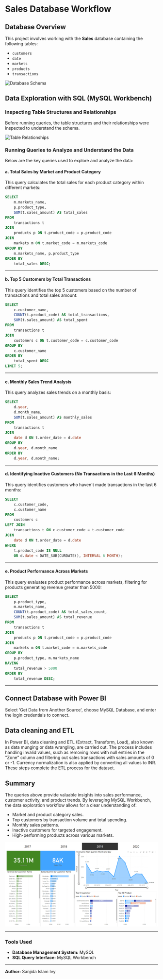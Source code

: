 # Sales Database Workflow

## Database Overview
This project involves working with the **Sales** database containing the following tables:

- `customers`
- `date`
- `markets`
- `products`
- `transactions`

![Database Schema](path/to/database_schema_image.png)

## Data Exploration with SQL (MySQL Workbench)

### Inspecting Table Structures and Relationships
Before running queries, the table structures and their relationships were inspected to understand the schema.

![Table Relationships](path/to/table_relationships_image.png)

### Running Queries to Analyze and Understand the Data
Below are the key queries used to explore and analyze the data:

#### a. Total Sales by Market and Product Category
This query calculates the total sales for each product category within different markets:

```sql
SELECT 
    m.markets_name, 
    p.product_type, 
    SUM(t.sales_amount) AS total_sales
FROM 
    transactions t
JOIN 
    products p ON t.product_code = p.product_code
JOIN 
    markets m ON t.market_code = m.markets_code
GROUP BY 
    m.markets_name, p.product_type
ORDER BY 
    total_sales DESC;

```

---

#### b. Top 5 Customers by Total Transactions
This query identifies the top 5 customers based on the number of transactions and total sales amount:

```sql
SELECT 
    c.customer_name, 
    COUNT(t.product_code) AS total_transactions, 
    SUM(t.sales_amount) AS total_spent
FROM 
    transactions t
JOIN 
    customers c ON t.customer_code = c.customer_code
GROUP BY 
    c.customer_name
ORDER BY 
    total_spent DESC
LIMIT 5;

```

---

#### c. Monthly Sales Trend Analysis
This query analyzes sales trends on a monthly basis:

```sql
SELECT 
    d.year, 
    d.month_name, 
    SUM(t.sales_amount) AS monthly_sales
FROM 
    transactions t
JOIN 
    date d ON t.order_date = d.date
GROUP BY 
    d.year, d.month_name
ORDER BY 
    d.year, d.month_name;
```

---

#### d. Identifying Inactive Customers (No Transactions in the Last 6 Months)
This query identifies customers who haven't made transactions in the last 6 months:

```sql
SELECT 
    c.customer_code, 
    c.customer_name
FROM 
    customers c
LEFT JOIN 
    transactions t ON c.customer_code = t.customer_code
JOIN 
    date d ON t.order_date = d.date
WHERE 
    t.product_code IS NULL 
    OR d.date < DATE_SUB(CURDATE(), INTERVAL 6 MONTH);
```

---

#### e. Product Performance Across Markets
This query evaluates product performance across markets, filtering for products generating revenue greater than 5000:

```sql
SELECT 
    p.product_type, 
    m.markets_name, 
    COUNT(t.product_code) AS total_sales_count, 
    SUM(t.sales_amount) AS total_revenue
FROM 
    transactions t
JOIN 
    products p ON t.product_code = p.product_code
JOIN 
    markets m ON t.market_code = m.markets_code
GROUP BY 
    p.product_type, m.markets_name
HAVING 
    total_revenue > 5000
ORDER BY 
    total_revenue DESC;
```

---

## Connect Database with Power BI
Select 'Get Data from Another Source', choose MySQL Database, and enter the login credentials to connect.

## Data cleaning and ETL
In Power BI, data cleaning and ETL (Extract, Transform, Load), also known as data munging or data wrangling, are carried out. The process includes handling invalid values, such as removing rows with null entries in the "Zone" column and filtering out sales transactions with sales amounts of 0 or -1. Currency normalization is also applied by converting all values to INR. These steps complete the ETL process for the dataset.
## Summary
The queries above provide valuable insights into sales performance, customer activity, and product trends. By leveraging MySQL Workbench, the data exploration workflow allows for a clear understanding of:

- Market and product category sales.
- Top customers by transaction volume and total spending.
- Monthly sales patterns.
- Inactive customers for targeted engagement.
- High-performing products across various markets.

![Sales Insights Summary](Sales_Insight/Dashboard.png)

---

### Tools Used
- **Database Management System:** MySQL
- **SQL Query Interface:** MySQL Workbench

---

**Author:** Sanjida Islam Ivy 
